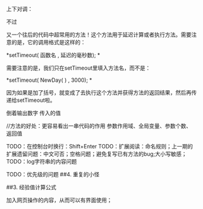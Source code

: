 


上下对调：

不过

又一个往后的代码中超常用的方法！这个方法用于延迟计算或者执行方法。需要注意的是，它的调用格式是这样的：

*setTimeout( 函数名 ,  延迟的毫秒数); *

需要注意的是，我们只在setTimeout里填入方法名，而不是：

*setTimeout( NewDay( ) , 3000); *

因为如果是加了括号，就变成了去执行这个方法并获得方法的返回结果，然后再传递给setTimeout啦。

倒着输出数字
传入的值

//方法的好处：更容易看出一串代码的作用
参数作用域、全局变量、参数个数、返回值

TODO：在控制台时换行：Shift+Enter
TODO：扩展阅读：命名规则；上一期的扩展遗留问题：中文可否；空格问题；避免复写已有方法的bug;大小写敏感；
TODO：log字符串的内容问题

TODO：优先级的问题
##4. 重复的小怪


##3. 经验值计算公式

加入网页操作的内容，从而可以有界面使用；

